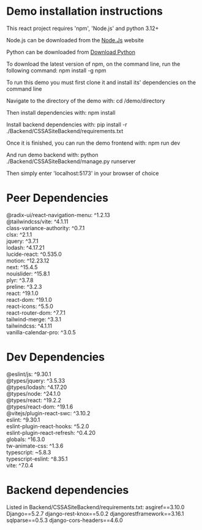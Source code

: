# Demo installation instructions
This react project requires 'npm', 'Node.js' and python 3.12+

Node.js can be downloaded from the [Node.Js](https://nodejs.org/en/download) website

Python can be downloaded from [Download Python](https://www.python.org/downloads/)

To download the latest version of npm, on the command line, run the following command: npm install -g npm

To run this demo you must first clone it and install its' dependencies on the command line

Navigate to the directory of the demo with: cd /demo/directory

Then install dependencies with: npm install

Install backend dependencies with: pip install -r ./Backend/CSSASiteBackend/requirements.txt

Once it is finished, you can run the demo frontend with: npm run dev

And run demo backend with: python ./Backend/CSSASiteBackend/manage.py runserver

Then simply enter 'localhost:5173' in your browser of choice

# Peer Dependencies
@radix-ui/react-navigation-menu: ^1.2.13  
@tailwindcss/vite: ^4.1.11  
class-variance-authority: ^0.7.1  
clsx: ^2.1.1  
jquery: ^3.7.1  
lodash: ^4.17.21  
lucide-react: ^0.535.0  
motion: ^12.23.12  
next: ^15.4.5  
nouislider: ^15.8.1  
plyr: ^3.7.8  
preline: ^3.2.3  
react: ^19.1.0  
react-dom: ^19.1.0  
react-icons: ^5.5.0  
react-router-dom: ^7.7.1  
tailwind-merge: ^3.3.1  
tailwindcss: ^4.1.11  
vanilla-calendar-pro: ^3.0.5  

# Dev Dependencies
@eslint/js: ^9.30.1  
@types/jquery: ^3.5.33  
@types/lodash: ^4.17.20  
@types/node: ^24.1.0  
@types/react: ^19.2.2  
@types/react-dom: ^19.1.6  
@vitejs/plugin-react-swc: ^3.10.2  
eslint: ^9.30.1  
eslint-plugin-react-hooks: ^5.2.0  
eslint-plugin-react-refresh: ^0.4.20  
globals: ^16.3.0  
tw-animate-css: ^1.3.6  
typescript: ~5.8.3  
typescript-eslint: ^8.35.1  
vite: ^7.0.4  

# Backend dependencies
Listed in Backend/CSSASiteBackend/requirements.txt:
asgiref==3.10.0
Django==5.2.7
django-rest-knox==5.0.2
djangorestframework==3.16.1
sqlparse==0.5.3
django-cors-headers==4.6.0

